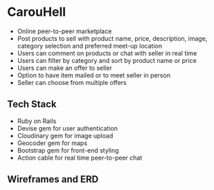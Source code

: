 # CarouHell

- Online peer-to-peer marketplace
- Post products to sell with product name, price, description, image, category selection and preferred meet-up location
- Users can comment on products or chat with seller in real time
- Users can filter by category and sort by product name or price
- Users can make an offer to seller 
- Option to have item mailed or to meet seller in person
- Seller can choose from multiple offers


## Tech Stack
- Ruby on Rails
- Devise gem for user authentication
- Cloudinary gem for image upload
- Geocoder gem for maps
- Bootstrap gem for front-end styling
- Action cable for real time peer-to-peer chat

## Wireframes and ERD


